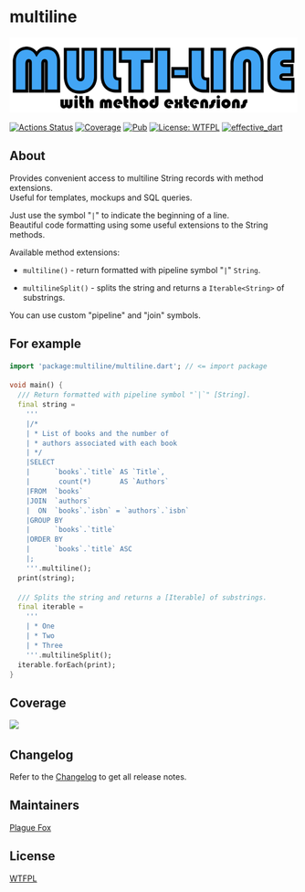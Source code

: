# multiline  

![](https://github.com/PlugFox/multiline/raw/master/.img/logo.png)  
  
[![Actions Status](https://github.com/PlugFox/multiline/workflows/multiline/badge.svg)](https://github.com/PlugFox/multiline/actions)
[![Coverage](https://codecov.io/gh/PlugFox/multiline/branch/master/graph/badge.svg)](https://codecov.io/gh/PlugFox/multiline)
[![Pub](https://img.shields.io/pub/v/multiline.svg)](https://pub.dev/packages/multiline)
[![License: WTFPL](https://img.shields.io/badge/License-WTFPL-brightgreen.svg)](https://en.wikipedia.org/wiki/WTFPL)
[![effective_dart](https://img.shields.io/badge/style-effective_dart-40c4ff.svg)](https://github.com/tenhobi/effective_dart)
  
  
## About  
  
Provides convenient access to multiline String records with method extensions.  
Useful for templates, mockups and SQL queries.  
  
Just use the symbol "`|`" to indicate the beginning of a line.  
Beautiful code formatting using some useful extensions to the String methods.  
  
Available method extensions:  
  
  + `multiline()`      - return formatted with pipeline symbol "`|`" `String`.  
  
  + `multilineSplit()` - splits the string and returns a `Iterable<String>` of substrings.  
  
You can use custom "pipeline" and "join" symbols.  
  
  
## For example  
  
```dart
import 'package:multiline/multiline.dart'; // <= import package

void main() {
  /// Return formatted with pipeline symbol "`|`" [String].
  final string =
    '''
    |/*
    | * List of books and the number of
    | * authors associated with each book
    | */
    |SELECT
    |      `books`.`title` AS `Title`,
    |       count(*)       AS `Authors`
    |FROM  `books`
    |JOIN  `authors`
    |  ON  `books`.`isbn` = `authors`.`isbn`
    |GROUP BY
    |      `books`.`title`
    |ORDER BY
    |      `books`.`title` ASC
    |;
    '''.multiline();
  print(string);

  /// Splits the string and returns a [Iterable] of substrings.
  final iterable =
    '''
    | * One
    | * Two
    | * Three
    '''.multilineSplit();
  iterable.forEach(print);
}
```
  
  
## Coverage  
  
[![](https://codecov.io/gh/PlugFox/multiline/branch/dev/graphs/sunburst.svg)](https://codecov.io/gh/PlugFox/multiline/branch/master)  
  
  
## Changelog  
  
Refer to the [Changelog](https://github.com/plugfox/multiline/blob/master/CHANGELOG.md) to get all release notes.  
  
  
## Maintainers  
  
[Plague Fox](https://plugfox.dev)  
  
  
## License  
  
[WTFPL](https://github.com/plugfox/multiline/blob/master/LICENSE)  
  
  
